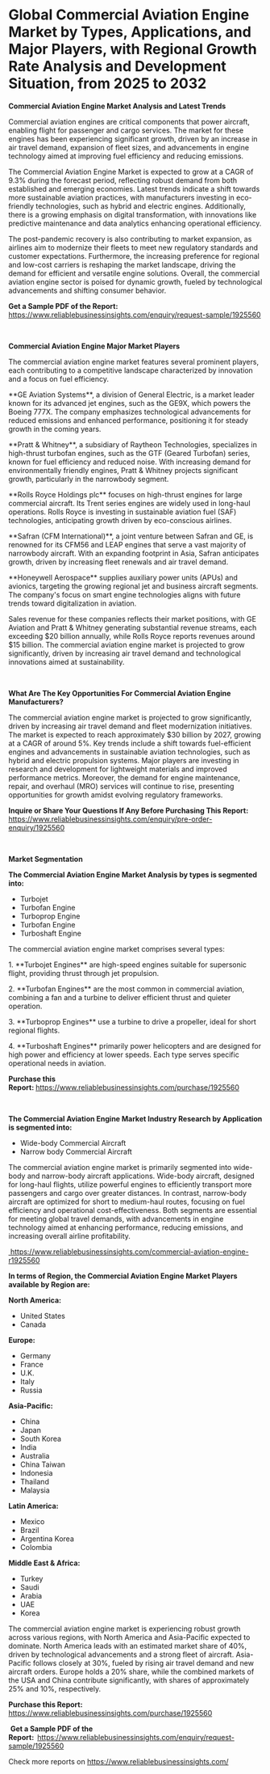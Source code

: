 <p><h1>Global Commercial Aviation Engine Market by Types, Applications, and Major Players, with Regional Growth Rate Analysis and Development Situation, from 2025 to 2032</h1></p><p><strong>Commercial Aviation Engine Market Analysis and Latest Trends</strong></p>
<p><p>Commercial aviation engines are critical components that power aircraft, enabling flight for passenger and cargo services. The market for these engines has been experiencing significant growth, driven by an increase in air travel demand, expansion of fleet sizes, and advancements in engine technology aimed at improving fuel efficiency and reducing emissions. </p><p>The Commercial Aviation Engine Market is expected to grow at a CAGR of 9.3% during the forecast period, reflecting robust demand from both established and emerging economies. Latest trends indicate a shift towards more sustainable aviation practices, with manufacturers investing in eco-friendly technologies, such as hybrid and electric engines. Additionally, there is a growing emphasis on digital transformation, with innovations like predictive maintenance and data analytics enhancing operational efficiency.</p><p>The post-pandemic recovery is also contributing to market expansion, as airlines aim to modernize their fleets to meet new regulatory standards and customer expectations. Furthermore, the increasing preference for regional and low-cost carriers is reshaping the market landscape, driving the demand for efficient and versatile engine solutions. Overall, the commercial aviation engine sector is poised for dynamic growth, fueled by technological advancements and shifting consumer behavior.</p></p>
<p><strong>Get a Sample PDF of the Report:&nbsp;</strong> <a href="https://www.reliablebusinessinsights.com/enquiry/request-sample/1925560?utm_campaign=39&utm_medium=2&utm_source=Github&utm_content=ia&utm_term=15012025&utm_id=commercial-aviation-engine">https://www.reliablebusinessinsights.com/enquiry/request-sample/1925560</a></p>
<p>&nbsp;</p>
<p><strong>Commercial Aviation Engine Major Market Players</strong></p>
<p><p>The commercial aviation engine market features several prominent players, each contributing to a competitive landscape characterized by innovation and a focus on fuel efficiency.</p><p>**GE Aviation Systems**, a division of General Electric, is a market leader known for its advanced jet engines, such as the GE9X, which powers the Boeing 777X. The company emphasizes technological advancements for reduced emissions and enhanced performance, positioning it for steady growth in the coming years.</p><p>**Pratt & Whitney**, a subsidiary of Raytheon Technologies, specializes in high-thrust turbofan engines, such as the GTF (Geared Turbofan) series, known for fuel efficiency and reduced noise. With increasing demand for environmentally friendly engines, Pratt & Whitney projects significant growth, particularly in the narrowbody segment.</p><p>**Rolls Royce Holdings plc** focuses on high-thrust engines for large commercial aircraft. Its Trent series engines are widely used in long-haul operations. Rolls Royce is investing in sustainable aviation fuel (SAF) technologies, anticipating growth driven by eco-conscious airlines.</p><p>**Safran (CFM International)**, a joint venture between Safran and GE, is renowned for its CFM56 and LEAP engines that serve a vast majority of narrowbody aircraft. With an expanding footprint in Asia, Safran anticipates growth, driven by increasing fleet renewals and air travel demand.</p><p>**Honeywell Aerospace** supplies auxiliary power units (APUs) and avionics, targeting the growing regional jet and business aircraft segments. The company's focus on smart engine technologies aligns with future trends toward digitalization in aviation.</p><p>Sales revenue for these companies reflects their market positions, with GE Aviation and Pratt & Whitney generating substantial revenue streams, each exceeding $20 billion annually, while Rolls Royce reports revenues around $15 billion. The commercial aviation engine market is projected to grow significantly, driven by increasing air travel demand and technological innovations aimed at sustainability.</p></p>
<p>&nbsp;</p>
<p><strong>What Are The Key Opportunities For Commercial Aviation Engine Manufacturers?</strong></p>
<p><p>The commercial aviation engine market is projected to grow significantly, driven by increasing air travel demand and fleet modernization initiatives. The market is expected to reach approximately $30 billion by 2027, growing at a CAGR of around 5%. Key trends include a shift towards fuel-efficient engines and advancements in sustainable aviation technologies, such as hybrid and electric propulsion systems. Major players are investing in research and development for lightweight materials and improved performance metrics. Moreover, the demand for engine maintenance, repair, and overhaul (MRO) services will continue to rise, presenting opportunities for growth amidst evolving regulatory frameworks.</p></p>
<p><strong>Inquire or Share Your Questions If Any Before Purchasing This Report:</strong> <a href="https://www.reliablebusinessinsights.com/enquiry/pre-order-enquiry/1925560?utm_campaign=39&utm_medium=2&utm_source=Github&utm_content=ia&utm_term=15012025&utm_id=commercial-aviation-engine">https://www.reliablebusinessinsights.com/enquiry/pre-order-enquiry/1925560</a></p>
<p>&nbsp;</p>
<p><strong>Market Segmentation</strong></p>
<p><strong>The Commercial Aviation Engine Market Analysis by types is segmented into:</strong></p>
<p><ul><li>Turbojet</li><li>Turbofan Engine</li><li>Turboprop Engine</li><li>Turbofan Engine</li><li>Turboshaft Engine</li></ul></p>
<p><p>The commercial aviation engine market comprises several types: </p><p>1. **Turbojet Engines** are high-speed engines suitable for supersonic flight, providing thrust through jet propulsion.</p><p>  </p><p>2. **Turbofan Engines** are the most common in commercial aviation, combining a fan and a turbine to deliver efficient thrust and quieter operation.</p><p>3. **Turboprop Engines** use a turbine to drive a propeller, ideal for short regional flights.</p><p>4. **Turboshaft Engines** primarily power helicopters and are designed for high power and efficiency at lower speeds. Each type serves specific operational needs in aviation.</p></p>
<p><strong>Purchase this Report:&nbsp;</strong><a href="https://www.reliablebusinessinsights.com/purchase/1925560?utm_campaign=39&utm_medium=2&utm_source=Github&utm_content=ia&utm_term=15012025&utm_id=commercial-aviation-engine">https://www.reliablebusinessinsights.com/purchase/1925560</a></p>
<p>&nbsp;</p>
<p><strong>The Commercial Aviation Engine Market Industry Research by Application is segmented into:</strong></p>
<p><ul><li>Wide-body Commercial Aircraft</li><li>Narrow body Commercial Aircraft</li></ul></p>
<p><p>The commercial aviation engine market is primarily segmented into wide-body and narrow-body aircraft applications. Wide-body aircraft, designed for long-haul flights, utilize powerful engines to efficiently transport more passengers and cargo over greater distances. In contrast, narrow-body aircraft are optimized for short to medium-haul routes, focusing on fuel efficiency and operational cost-effectiveness. Both segments are essential for meeting global travel demands, with advancements in engine technology aimed at enhancing performance, reducing emissions, and increasing overall airline profitability.</p></p>
<p><a href="https://www.reliablebusinessinsights.com/commercial-aviation-engine-r1925560?utm_campaign=39&utm_medium=2&utm_source=Github&utm_content=ia&utm_term=15012025&utm_id=commercial-aviation-engine">&nbsp;https://www.reliablebusinessinsights.com/commercial-aviation-engine-r1925560</a></p>
<p><strong>In terms of Region, the Commercial Aviation Engine Market Players available by Region are:</strong></p>
<p>
    <p> <strong> North America: </strong>
        <ul>
            <li>United States</li>
            <li>Canada</li>
        </ul>
        </p> 
    <p> <strong> Europe: </strong>
        <ul>
            <li>Germany</li>
            <li>France</li>
            <li>U.K.</li>
            <li>Italy</li>
            <li>Russia</li>
        </ul>
        </p> 
    <p> <strong> Asia-Pacific: </strong>
        <ul>
            <li>China</li>
            <li>Japan</li>
            <li>South Korea</li>
            <li>India</li>
            <li>Australia</li>
            <li>China Taiwan</li>
            <li>Indonesia</li>
            <li>Thailand</li>
            <li>Malaysia</li>
        </ul>
        </p> 
    <p> <strong> Latin America: </strong>
        <ul>
            <li>Mexico</li>
            <li>Brazil</li>
            <li>Argentina Korea</li>
            <li>Colombia</li>
        </ul>
        </p> 
    <p> <strong> Middle East & Africa: </strong>
        <ul>
            <li>Turkey</li>
            <li>Saudi</li>
            <li>Arabia</li>
            <li>UAE</li>
            <li>Korea</li>
        </ul>
    </p>
    </p>
<p><p>The commercial aviation engine market is experiencing robust growth across various regions, with North America and Asia-Pacific expected to dominate. North America leads with an estimated market share of 40%, driven by technological advancements and a strong fleet of aircraft. Asia-Pacific follows closely at 30%, fueled by rising air travel demand and new aircraft orders. Europe holds a 20% share, while the combined markets of the USA and China contribute significantly, with shares of approximately 25% and 10%, respectively.</p></p>
<p><strong>Purchase this Report: </strong><a href="https://www.reliablebusinessinsights.com/purchase/1925560?utm_campaign=39&utm_medium=2&utm_source=Github&utm_content=ia&utm_term=15012025&utm_id=commercial-aviation-engine">https://www.reliablebusinessinsights.com/purchase/1925560</a></p>
<p>&nbsp;<strong>Get a Sample PDF of the Report:&nbsp;&nbsp;</strong><a href="https://www.reliablebusinessinsights.com/enquiry/request-sample/1925560?utm_campaign=39&utm_medium=2&utm_source=Github&utm_content=ia&utm_term=15012025&utm_id=commercial-aviation-engine">https://www.reliablebusinessinsights.com/enquiry/request-sample/1925560</a></p>
<p><strong></strong></p>
<p>Check more reports on <a href="https://www.reliablebusinessinsights.com/?utm_campaign=39&utm_medium=2&utm_source=Github&utm_content=ia&utm_term=15012025&utm_id=commercial-aviation-engine">https://www.reliablebusinessinsights.com/</a></p>